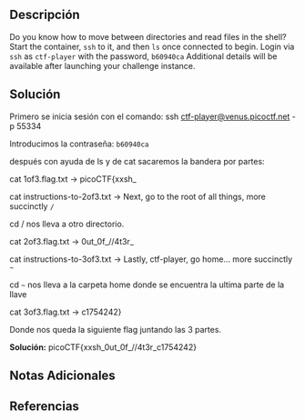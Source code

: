 ## Descripción 
Do you know how to move between directories and read files in the shell? Start the container, `ssh` to it, and then `ls` once connected to begin. Login via `ssh` as `ctf-player` with the password, `b60940ca`
Additional details will be available after launching your challenge instance.
## Solución
Primero se inicia sesión con el comando:  ssh ctf-player@venus.picoctf.net -p 55334

Introducimos la contraseña: `b60940ca`

después con ayuda de ls y de cat sacaremos la bandera por partes:

cat 1of3.flag.txt -> picoCTF{xxsh_

cat instructions-to-2of3.txt -> Next, go to the root of all things, more succinctly `/`

cd / nos lleva a otro directorio.

cat 2of3.flag.txt -> 0ut_0f_\/\/4t3r_

cat instructions-to-3of3.txt  -> Lastly, ctf-player, go home... more succinctly `~`

cd `~` nos lleva a la carpeta home donde se encuentra la ultima parte de la llave 

cat 3of3.flag.txt -> c1754242}

Donde nos queda la siguiente flag juntando las 3 partes.

**Solución:** picoCTF{xxsh_0ut_0f_\/\/4t3r_c1754242}
## Notas Adicionales 
## Referencias